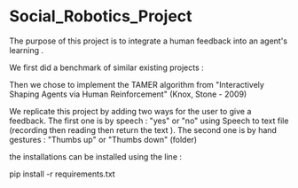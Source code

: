 # Social_Robotics_Project
The purpose of this project is to integrate a human feedback into an agent's learning .

We first did a benchmark of similar existing projects :


Then we chose to implement  the TAMER algorithm from "Interactively Shaping Agents via Human Reinforcement" (Knox, Stone - 2009)

We replicate this project by adding two ways for the user to give a feedback.
The first one is by speech : "yes" or "no" using Speech to text file (recording then reading then return the text ).
The second one is by hand gestures : "Thumbs up" or "Thumbs down" (folder)


the installations can be installed using the line :

pip install -r requirements.txt
